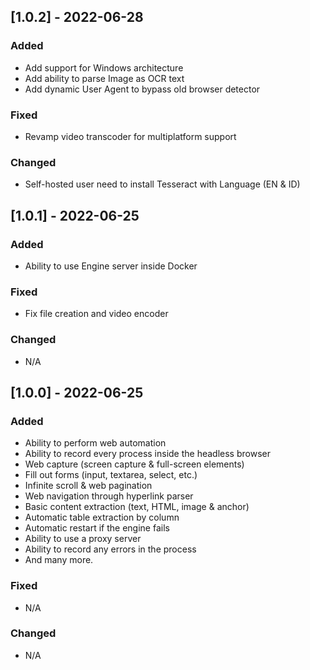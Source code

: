 ## [1.0.2] - 2022-06-28

### Added

- Add support for Windows architecture
- Add ability to parse Image as OCR text
- Add dynamic User Agent to bypass old browser detector

### Fixed

- Revamp video transcoder for multiplatform support

### Changed

- Self-hosted user need to install Tesseract with Language (EN & ID)

## [1.0.1] - 2022-06-25

### Added

- Ability to use Engine server inside Docker

### Fixed

- Fix file creation and video encoder

### Changed

- N/A

## [1.0.0] - 2022-06-25

### Added

- Ability to perform web automation
- Ability to record every process inside the headless browser
- Web capture (screen capture & full-screen elements)
- Fill out forms (input, textarea, select, etc.)
- Infinite scroll & web pagination
- Web navigation through hyperlink parser
- Basic content extraction (text, HTML, image & anchor)
- Automatic table extraction by column
- Automatic restart if the engine fails
- Ability to use a proxy server
- Ability to record any errors in the process
- And many more.

### Fixed

- N/A

### Changed

- N/A